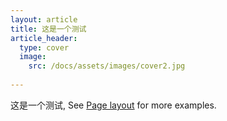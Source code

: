 ```yaml
---
layout: article
title: 这是一个测试
article_header:
  type: cover
  image:
    src: /docs/assets/images/cover2.jpg
  
---
```


这是一个测试, See [Page layout](https://tianqi.name/jekyll-TeXt-theme/samples.html#page-layout) for more examples.

<!--more-->
